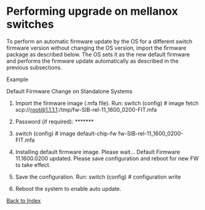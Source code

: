 # Performing upgrade on mellanox switches

To perform an automatic firmware update by the OS for a different switch firmware version without changing the OS version, import the firmware package as described below. The OS sets it as the new default firmware and performs the firmware update automatically as described in the previous subsections.

Example

Default Firmware Change on Standalone Systems

1.	Import the firmware image (.mfa file). Run: 
switch (config) # image fetch scp://root@1.1.1.1:/tmp/fw-SIB-rel-11_1600_0200-FIT.mfa

2.	Password (if required): *******

3.	switch (config) # image default-chip-fw fw-SIB-rel-11_1600_0200-FIT.mfa

4.	Installing default firmware image. Please wait...
Default Firmware 11.1600.0200 updated. Please save configuration and reboot for new FW to take effect.
5.	Save the configuration. Run: 
switch (config) # configuration write
6.	Reboot the system to enable auto update.


[Back to Index](#index)


